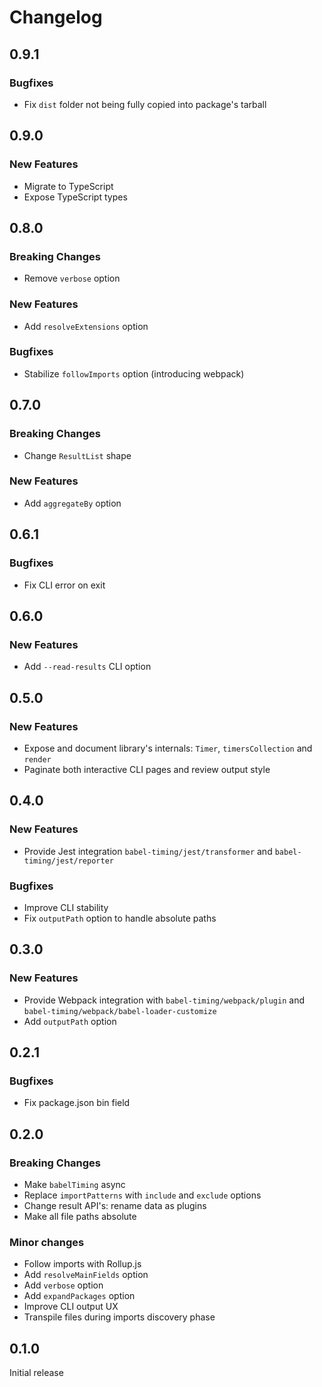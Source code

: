 # Changelog

## 0.9.1

### Bugfixes

- Fix `dist` folder not being fully copied into package's tarball

## 0.9.0

### New Features

- Migrate to TypeScript
- Expose TypeScript types

## 0.8.0

### Breaking Changes

- Remove `verbose` option

### New Features

- Add `resolveExtensions` option

### Bugfixes

- Stabilize `followImports` option (introducing webpack)

## 0.7.0

### Breaking Changes

- Change `ResultList` shape

### New Features

- Add `aggregateBy` option

## 0.6.1

### Bugfixes

- Fix CLI error on exit

## 0.6.0

### New Features

- Add `--read-results` CLI option

## 0.5.0

### New Features

- Expose and document library's internals: `Timer`, `timersCollection` and `render`
- Paginate both interactive CLI pages and review output style

## 0.4.0

### New Features

- Provide Jest integration `babel-timing/jest/transformer` and `babel-timing/jest/reporter`

### Bugfixes

- Improve CLI stability
- Fix `outputPath` option to handle absolute paths

## 0.3.0

### New Features

- Provide Webpack integration with `babel-timing/webpack/plugin` and `babel-timing/webpack/babel-loader-customize`
- Add `outputPath` option

## 0.2.1

### Bugfixes

- Fix package.json bin field

## 0.2.0

### Breaking Changes

- Make `babelTiming` async
- Replace `importPatterns` with `include` and `exclude` options
- Change result API's: rename data as plugins
- Make all file paths absolute

### Minor changes

- Follow imports with Rollup.js
- Add `resolveMainFields` option
- Add `verbose` option
- Add `expandPackages` option
- Improve CLI output UX
- Transpile files during imports discovery phase

## 0.1.0

Initial release
